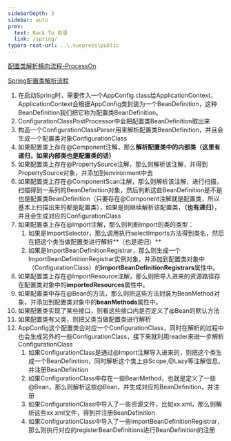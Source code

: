 ```yaml
---
sidebarDepth: 3
sidebar: auto
prev:
  text: Back To 目录
  link: /spring/
typora-root-url: ..\.vuepress\public
---
```






[配置类解析横向流程-ProcessOn](https://www.processon.com/view/link/614c83cae0b34d7b342f6d14)

<common-progresson-snippet src="https://www.processon.com/view/link/614c83cae0b34d7b342f6d14"/>

[Spring配置类解析流程](https://www.processon.com/view/link/5f9512d5e401fd06fda0b2dd)

<common-progresson-snippet src="https://www.processon.com/view/link/5f9512d5e401fd06fda0b2dd"/>

1. 在启动Spring时，需要传入一个AppConfig.class给ApplicationContext，ApplicationContext会根据AppConfig类封装为一个BeanDefinition，这种BeanDefinition我们把它称为配置类BeanDefinition。
2. ConfigurationClassPostProcessor中会把配置类BeanDefinition取出来
3. 构造一个ConfigurationClassParser用来解析配置类BeanDefinition，并且会生成一个配置类对象ConfigurationClass
4. 如果配置类上存在@Component注解，那么**解析配置类中的内部类（这里有递归，如果内部类也是配置类的话）**
5. 如果配置类上存在@PropertySource注解，那么则解析该注解，并得到PropertySource对象，并添加到environment中去
6. 如果配置类上存在@ComponentScan注解，那么则解析该注解，进行扫描，扫描得到一系列的BeanDefinition对象，然后判断这些BeanDefinition是不是也是配置类BeanDefinition（只要存在@Component注解就是配置类，所以基本上扫描出来的都是配置类），如果是则继续解析该配置类，**（也有递归）**，并且会生成对应的ConfigurationClass
7. 如果配置类上存在@Import注解，那么则判断Import的类的类型：
   1. 如果是ImportSelector，那么调用执行selectImports方法得到类名，然后在把这个类当做配置类进行解析**（也是递归）**
   2. 如果是ImportBeanDefinitionRegistrar，那么则生成一个ImportBeanDefinitionRegistrar实例对象，并添加到配置类对象中（ConfigurationClass）的**importBeanDefinitionRegistrars**属性中。
8. 如果配置类上存在@ImportResource注解，那么则把导入进来的资源路径存在配置类对象中的**importedResources**属性中。
9. 如果配置类中存在@Bean的方法，那么则把这些方法封装为BeanMethod对象，并添加到配置类对象中的**beanMethods**属性中。
10. 如果配置类实现了某些接口，则看这些接口内是否定义了@Bean的默认方法
11. 如果配置类有父类，则把父类当做配置类进行解析
12. AppConfig这个配置类会对应一个ConfigurationClass，同时在解析的过程中也会生成另外的一些ConfigurationClass，接下来就利用reader来进一步解析ConfigurationClass
    1. 如果ConfigurationClass是通过@Import注解导入进来的，则把这个类生成一个BeanDefinition，同时解析这个类上@Scope,@Lazy等注解信息，并注册BeanDefinition
    2. 如果ConfigurationClass中存在一些BeanMethod，也就是定义了一些@Bean，那么则解析这些@Bean，并生成对应的BeanDefinition，并注册
    3. 如果ConfigurationClass中导入了一些资源文件，比如xx.xml，那么则解析这些xx.xml文件，得到并注册BeanDefinition
    4. 如果ConfigurationClass中导入了一些ImportBeanDefinitionRegistrar，那么则执行对应的registerBeanDefinitions进行BeanDefinition的注册